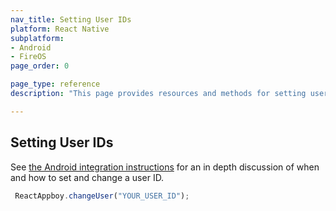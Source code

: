 ```yaml
---
nav_title: Setting User IDs
platform: React Native
subplatform: 
- Android
- FireOS
page_order: 0

page_type: reference
description: "This page provides resources and methods for setting user IDs for your Android or FireOS app running React Native."

---
```


## Setting User IDs

See [the Android integration instructions][1] for an in depth discussion of when and how to set and change a user ID.

```javascript
 ReactAppboy.changeUser("YOUR_USER_ID");
```

[1]: {{site.baseurl}}/developer_guide/platform_integration_guides/android/analytics/setting_user_ids/
